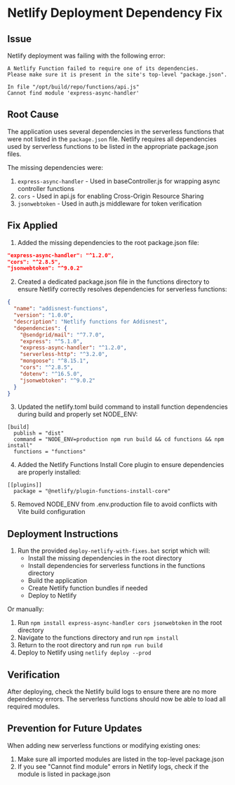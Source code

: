 # Netlify Deployment Dependency Fix

## Issue
Netlify deployment was failing with the following error:
```
A Netlify Function failed to require one of its dependencies.
Please make sure it is present in the site's top-level "package.json".

In file "/opt/build/repo/functions/api.js"
Cannot find module 'express-async-handler'
```

## Root Cause
The application uses several dependencies in the serverless functions that were not listed in the `package.json` file. Netlify requires all dependencies used by serverless functions to be listed in the appropriate package.json files.

The missing dependencies were:
1. `express-async-handler` - Used in baseController.js for wrapping async controller functions
2. `cors` - Used in api.js for enabling Cross-Origin Resource Sharing
3. `jsonwebtoken` - Used in auth.js middleware for token verification

## Fix Applied
1. Added the missing dependencies to the root package.json file:
```json
"express-async-handler": "^1.2.0",
"cors": "^2.8.5",
"jsonwebtoken": "^9.0.2"
```

2. Created a dedicated package.json file in the functions directory to ensure Netlify correctly resolves dependencies for serverless functions:
```json
{
  "name": "addisnest-functions",
  "version": "1.0.0",
  "description": "Netlify functions for Addisnest",
  "dependencies": {
    "@sendgrid/mail": "^7.7.0",
    "express": "^5.1.0",
    "express-async-handler": "^1.2.0",
    "serverless-http": "^3.2.0",
    "mongoose": "^8.15.1",
    "cors": "^2.8.5",
    "dotenv": "^16.5.0",
    "jsonwebtoken": "^9.0.2"
  }
}
```

3. Updated the netlify.toml build command to install function dependencies during build and properly set NODE_ENV:
```
[build]
  publish = "dist"
  command = "NODE_ENV=production npm run build && cd functions && npm install"
  functions = "functions"
```

4. Added the Netlify Functions Install Core plugin to ensure dependencies are properly installed:
```
[[plugins]]
  package = "@netlify/plugin-functions-install-core"
```

5. Removed NODE_ENV from .env.production file to avoid conflicts with Vite build configuration

## Deployment Instructions
1. Run the provided `deploy-netlify-with-fixes.bat` script which will:
   - Install the missing dependencies in the root directory
   - Install dependencies for serverless functions in the functions directory
   - Build the application
   - Create Netlify function bundles if needed
   - Deploy to Netlify

Or manually:
1. Run `npm install express-async-handler cors jsonwebtoken` in the root directory
2. Navigate to the functions directory and run `npm install`
3. Return to the root directory and run `npm run build`
4. Deploy to Netlify using `netlify deploy --prod`

## Verification
After deploying, check the Netlify build logs to ensure there are no more dependency errors. The serverless functions should now be able to load all required modules.

## Prevention for Future Updates
When adding new serverless functions or modifying existing ones:
1. Make sure all imported modules are listed in the top-level package.json
2. If you see "Cannot find module" errors in Netlify logs, check if the module is listed in package.json
